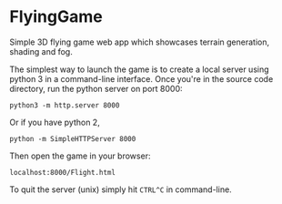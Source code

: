 # FlyingGame
Simple 3D flying game web app which showcases terrain generation, shading and fog.

The simplest way to launch the game is to create a local server using python 3 in a command-line interface.
Once you're in the source code directory, run the python server on port 8000:

`python3 -m http.server 8000`

Or if you have python 2,

`python -m SimpleHTTPServer 8000`

Then open the game in your browser:

`localhost:8000/Flight.html`

To quit the server (unix) simply hit `CTRL^C` in command-line.
